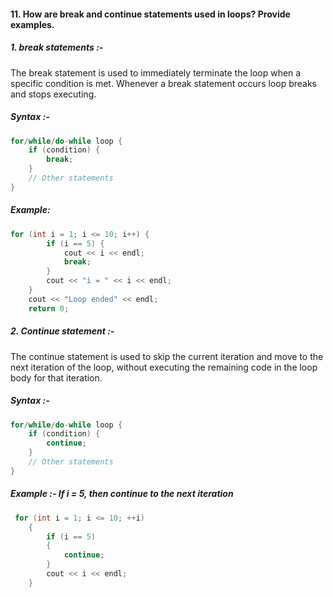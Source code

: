 #### 11. How are break and continue statements used in loops? Provide examples.

##### 1. break statements :-
The break statement is used to immediately terminate the loop when a specific condition is met. Whenever a break statement occurs loop breaks and stops executing.

##### Syntax :-
``` cpp
for/while/do-while loop {
    if (condition) {
        break;
    }
    // Other statements
}
```
##### Example:
```cpp
for (int i = 1; i <= 10; i++) {
        if (i == 5) {
            cout << i << endl;
            break;
        }
        cout << "i = " << i << endl;
    }
    cout << "Loop ended" << endl;
    return 0;
```

##### 2. Continue statement :-
The continue statement is used to skip the current iteration and move to the next iteration of the loop, without executing the remaining code in the loop body for that iteration.

##### Syntax :-
```cpp
for/while/do-while loop {
    if (condition) {
        continue;
    }
    // Other statements
}
```

##### Example :- If i = 5, then continue to the next iteration
```cpp
 for (int i = 1; i <= 10; ++i)
    {
        if (i == 5) 
        {           
            continue;
        }
        cout << i << endl;
    }
```